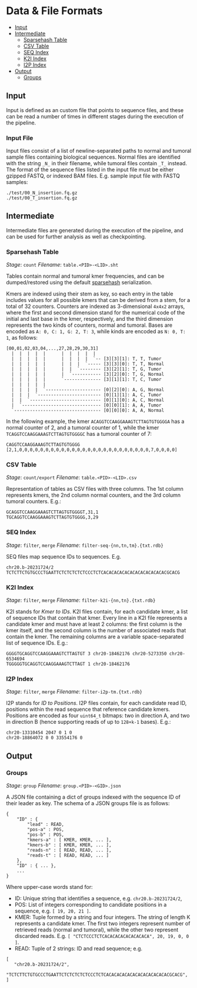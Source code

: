 # Data & File Formats

 * [Input](#input)
 * [Intermediate](#intermediate)
   * [Sparsehash Table](#sparsehash-table)
   * [CSV Table](#csv-table)
   * [SEQ Index](#seq-index)
   * [K2I Index](#k2i-index)
   * [I2P Index](#i2p-index)
 * [Output](#output)
   * [Groups](#groups)


## Input

Input is defined as an custom file that points to sequence files, and these
can be read a number of times in different stages during the execution of the
pipeline.

### Input File

Input files consist of a list of newline-separated paths to normal and tumoral
sample files containing biological sequences. Normal files are identified with
the string `_N_` in their filename, while tumoral files contain `_T_` instead.
The format of the sequence files listed in the input file must be either
gzipped FASTQ, or indexed BAM files. E.g. sample input file with FASTQ
samples:

 ```
 ./test/00_N_insertion.fq.gz
 ./test/00_T_insertion.fq.gz
 ```


## Intermediate

Intermediate files are generated during the execution of the pipeline, and can
be used for further analysis as well as checkpointing.

### Sparsehash Table

*Stage*: `count`
*Filename*: `table.<PID>-<LID>.sht`

Tables contain normal and tumoral kmer frequencies, and can be dumped/restored
using the default [sparsehash][sparsehash] serialization.

Kmers are indexed using their stem as key, so each entry in the table includes
values for all possible kmers that can be derived from a stem, for a total of
32 counters. Counters are indexed as 3-dimensional `4x4x2` arrays, where the
first and second dimension stand for the numerical code of the initial and
last base in the kmer, respectively, and the third dimension represents the
two kinds of counters, normal and tumoral. Bases are encoded as `A: 0, C: 1,
G: 2, T: 3`, while kinds are encoded as `N: 0, T: 1`, as follows:

 ```
 [00,01,02,03,04,...,27,28,29,30,31]
   |  |  |  |  |      |  |  |  |  |
   |  |  |  |  |      |  |  |  |  `-- [3][3][1]: T, T, Tumor
   |  |  |  |  |      |  |  |  `----- [3][3][0]: T, T, Normal
   |  |  |  |  |      |  |  `-------- [3][2][1]: T, G, Tumor
   |  |  |  |  |      |  `----------- [3][2][0]: T, G, Normal
   |  |  |  |  |      `-------------- [3][1][1]: T, C, Tumor
   |  |  |  |  |
   |  |  |  |  `--------------------- [0][2][0]: A, G, Normal
   |  |  |  `------------------------ [0][1][1]: A, C, Tumor
   |  |  `--------------------------- [0][1][0]: A, C, Normal
   |  `------------------------------ [0][0][1]: A, A, Tumor
   `--------------------------------- [0][0][0]: A, A, Normal
 ```

In the following example, the kmer `ACAGGTCCAAGGAAAGTCTTAGTGTGGGGA` has a
normal counter of 2, and a tumoral counter of 1, while the kmer
`TCAGGTCCAAGGAAAGTCTTAGTGTGGGGC` has a tumoral counter of 7:

 ```
 CAGGTCCAAGGAAAGTCTTAGTGTGGGG [2,1,0,0,0,0,0,0,0,0,0,0,0,0,0,0,0,0,0,0,0,0,0,0,0,0,0,7,0,0,0,0]
 ```

### CSV Table

*Stage*: `count/export`
*Filename*: `table.<PID>-<LID>.csv`

Representation of tables as CSV files with three columns. The 1st column
represents kmers, the 2nd column normal counters, and the 3rd column tumoral
counters. E.g.:

 ```
 GCAGGTCCAAGGAAAGTCTTAGTGTGGGGT,31,1
 TGCAGGTCCAAGGAAAGTCTTAGTGTGGGG,3,29
 ```

### SEQ Index

*Stage*: `filter`, `merge`
*Filename*: `filter-seq-{nn,tn,tm}.{txt.rdb}`

SEQ files map sequence IDs to sequences. E.g.

 ```
 chr20.b-20231724/2 TCTCTTCTGTGCCCTGAATTCTCTCTCTCTCCCTCTCACACACACACACACACACACACACGCACG
 ```

### K2I Index

*Stage*: `filter`, `merge`
*Filename*: `filter-k2i-{nn,tn}.{txt.rdb}`

K2I stands for *Kmer to IDs*. K2I files contain, for each candidate kmer, a
list of sequence IDs that contain that kmer. Every line in a K2I file
represents a candidate kmer and must have at least 2 columns: the first column
is the kmer itself, and the second column is the number of associated reads
that contain the kmer. The remaining columns are a variable space-separated
list of sequence IDs. E.g.:

 ```
 GGGGTGCAGGTCCAAGGAAAGTCTTAGTGT 3 chr20-18462176 chr20-5273350 chr20-6534694
 TGGGGGTGCAGGTCCAAGGAAAGTCTTAGT 1 chr20-18462176
 ```

### I2P Index

*Stage*: `filter`, `merge`
*Filename*: `filter-i2p-tm.{txt.rdb}`

I2P stands for *ID to Positions*. I2P files contain, for each candidate read
ID, positions within the read sequence that reference candidate kmers.
Positions are encoded as four `uint64_t` bitmaps: two in direction A, and two
in direction B (hence supporting reads of up to `128+k-1` bases). E.g.:

 ```
 chr20-13310454 2047 0 1 0
 chr20-18864072 0 0 33554176 0
 ```


## Output

### Groups

*Stage*: `group`
*Filename*: `group.<PID>-<GID>.json`

A JSON file containing a dict of groups indexed with the sequence ID of their
leader as key. The schema of a JSON groups file is as follows:

```
{
    "ID" : {
        "lead" : READ,
        "pos-a" : POS,
        "pos-b" : POS,
        "kmers-a" : [ KMER, KMER, ... ],
        "kmers-b" : [ KMER, KMER, ... ],
        "reads-n" : [ READ, READ, ... ],
        "reads-t" : [ READ, READ, ... ]
    },
    "ID" : { ... },
    ...
}
```

Where upper-case words stand for:

 - ID: Unique string that identifies a sequence, e.g. `chr20.b-20231724/2`,
 - POS: List of integers corresponding to candidate positions in a sequence,
   e.g. `[ 19, 20, 21 ]`.
 - KMER: Tuple formed by a string and four integers. The string of length K
   represents a candidate kmer. The first two integers represent number of
   retrieved reads (normal and tumoral), while the other two represent
   discarded reads. E.g. `[ "CTCTCCCTCTCACACACACACACACACA", 20, 19, 0, 0 ]`.
 - READ: Tuple of 2 strings: ID and read sequence; e.g.
```
[
   "chr20.b-20231724/2",
   "TCTCTTCTGTGCCCTGAATTCTCTCTCTCTCCCTCTCACACACACACACACACACACACACGCACG",
]
```

[sparsehash]: https://github.com/sparsehash/sparsehash "Sparse Hash"
